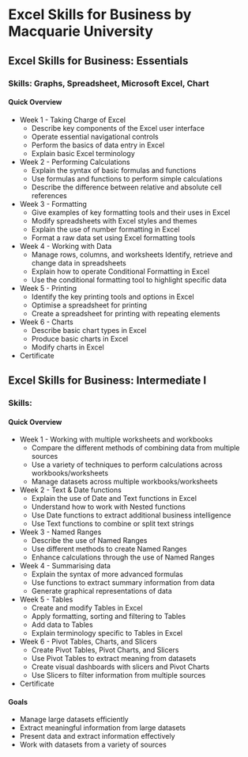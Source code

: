 # Excel Skills for Business by Macquarie University


## Excel Skills for Business: Essentials
### Skills: Graphs, Spreadsheet, Microsoft Excel, Chart

#### Quick Overview
* Week 1 - Taking Charge of Excel
	* Describe key components of the Excel user interface
	* Operate essential navigational controls
	* Perform the basics of data entry in Excel
	* Explain basic Excel terminology
* Week 2 - Performing Calculations
	* Explain the syntax of basic formulas and functions
	* Use formulas and functions to perform simple calculations
	* Describe the difference between relative and absolute cell references
* Week 3 - Formatting
	* Give examples of key formatting tools and their uses in Excel
	* Modify spreadsheets with Excel styles and themes
	* Explain the use of number formatting in Excel
	* Format a raw data set using Excel formatting tools
* Week 4 - Working with Data
	* Manage rows, columns, and worksheets
Identify, retrieve and change data in spreadsheets
	* Explain how to operate Conditional Formatting in Excel
	* Use the conditional formatting tool to highlight specific data
* Week 5  - Printing
	* Identify the key printing tools and options in Excel
	* Optimise a spreadsheet for printing
	* Create a spreadsheet for printing with repeating elements
* Week 6  - Charts
	* Describe basic chart types in Excel
	* Produce basic charts in Excel
	* Modify charts in Excel
* Certificate

## Excel Skills for Business: Intermediate I
### Skills: 

#### Quick Overview
* Week 1 - Working with multiple worksheets and workbooks
	* Compare the different methods of combining data from multiple sources
	* Use a variety of techniques to perform calculations across workbooks/worksheets
	* Manage datasets across multiple workbooks/worksheets
* Week 2 - Text & Date functions
	* Explain the use of Date and Text functions in Excel
	* Understand how to work with Nested functions
	* Use Date functions to extract additional business intelligence
	* Use Text functions to combine or split text strings
* Week 3 - Named Ranges
	* Describe the use of Named Ranges
	* Use different methods to create Named Ranges
	* Enhance calculations through the use of Named Ranges
* Week 4 - Summarising data
	* Explain the syntax of more advanced formulas
	* Use functions to extract summary information from data
	* Generate graphical representations of data
* Week 5 - Tables
	* Create and modify Tables in Excel
	* Apply formatting, sorting and filtering to Tables
	* Add data to Tables
	* Explain terminology specific to Tables in Excel
* Week 6 - Pivot Tables, Charts, and Slicers
	* Create Pivot Tables, Pivot Charts, and Slicers
	* Use Pivot Tables to extract meaning from datasets
	* Create visual dashboards with slicers and Pivot Charts
	* Use Slicers to filter information from multiple sources
* Certificate

#### Goals
* Manage large datasets efficiently
* Extract meaningful information from large datasets
* Present data and extract information effectively
* Work with datasets from a variety of sources






